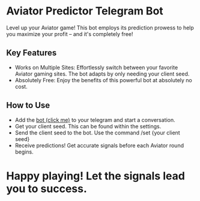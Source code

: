 # Aviator Predictor Telegram Bot
Level up your Aviator game! This bot employs its prediction prowess to help you maximize your profit – and it's completely free!

## Key Features
- Works on Multiple Sites: Effortlessly switch between your favorite Aviator gaming sites. The bot adapts by only needing your client seed.
- Absolutely Free: Enjoy the benefits of this powerful bot at absolutely no cost.

## How to Use
- Add the [bot (click me)](https://aurli.me) to your telegram and start a conversation.
- Get your client seed. This can be found within the settings.
- Send the client seed to the bot. Use the command /set {your client seed}
- Receive predictions! Get accurate signals before each Aviator round begins.

# Happy playing! Let the signals lead you to success.
